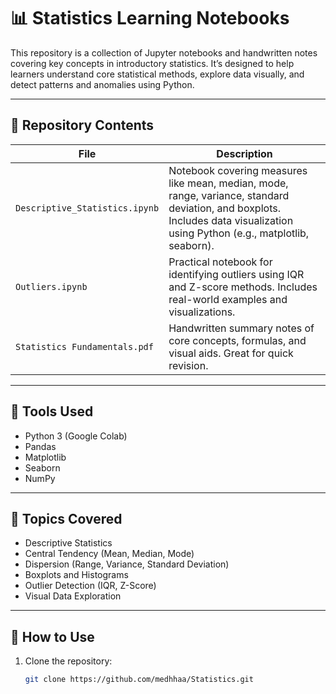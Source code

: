 # 📊 Statistics Learning Notebooks

This repository is a collection of Jupyter notebooks and handwritten notes covering key concepts in introductory statistics. It’s designed to help learners understand core statistical methods, explore data visually, and detect patterns and anomalies using Python.

---

## 📁 Repository Contents

| File | Description |
|------|-------------|
| `Descriptive_Statistics.ipynb` | Notebook covering measures like mean, median, mode, range, variance, standard deviation, and boxplots. Includes data visualization using Python (e.g., matplotlib, seaborn). |
| `Outliers.ipynb` | Practical notebook for identifying outliers using IQR and Z-score methods. Includes real-world examples and visualizations. |
| `Statistics Fundamentals.pdf` | Handwritten summary notes of core concepts, formulas, and visual aids. Great for quick revision. |

---

## 🔧 Tools Used

- Python 3 (Google Colab)
- Pandas
- Matplotlib
- Seaborn
- NumPy

---

## 🧠 Topics Covered

- Descriptive Statistics
- Central Tendency (Mean, Median, Mode)
- Dispersion (Range, Variance, Standard Deviation)
- Boxplots and Histograms
- Outlier Detection (IQR, Z-Score)
- Visual Data Exploration

---

## 📌 How to Use

1. Clone the repository:
   ```bash
   git clone https://github.com/medhhaa/Statistics.git
